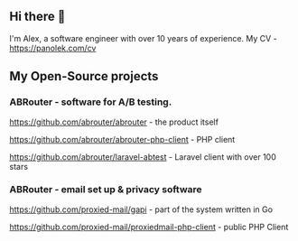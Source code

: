 ## Hi there 👋

I'm Alex, a software engineer with over 10 years of experience.
My CV - https://panolek.com/cv

## My Open-Source projects

### ABRouter - software for A/B testing. 
https://github.com/abrouter/abrouter - the product itself

https://github.com/abrouter/abrouter-php-client - PHP client

https://github.com/abrouter/laravel-abtest - Laravel client with over 100 stars


### ABRouter - email set up & privacy software
https://github.com/proxied-mail/gapi - part of the system written in Go

https://github.com/proxied-mail/proxiedmail-php-client - public PHP Client


<!--
**yatsenkolesh/yatsenkolesh** is a ✨ _special_ ✨ repository because its `README.md` (this file) appears on your GitHub profile.

Here are some ideas to get you started:

- 🔭 I’m currently working on ...
- 🌱 I’m currently learning ...
- 👯 I’m looking to collaborate on ...
- 🤔 I’m looking for help with ...
- 💬 Ask me about ...
- 📫 How to reach me: ...
- 😄 Pronouns: ...
- ⚡ Fun fact: ...
-->

